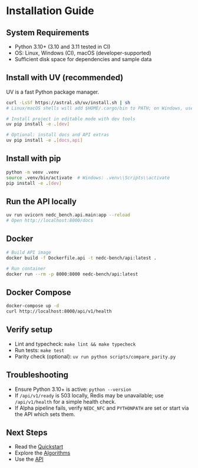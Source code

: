 # Installation Guide

## System Requirements

- Python 3.10+ (3.10 and 3.11 tested in CI)
- OS: Linux, Windows (CI), macOS (developer-supported)
- Sufficient disk space for dependencies and sample data

## Install with UV (recommended)

UV is a fast Python package manager.

```bash
curl -LsSf https://astral.sh/uv/install.sh | sh
# Linux/macOS shells will add $HOME/.cargo/bin to PATH; on Windows, use the PowerShell installer.

# Install project in editable mode with dev tools
uv pip install -e .[dev]

# Optional: install docs and API extras
uv pip install -e .[docs,api]
```

## Install with pip

```bash
python -m venv .venv
source .venv/bin/activate  # Windows: .venv\\Scripts\\activate
pip install -e .[dev]
```

## Run the API locally

```bash
uv run uvicorn nedc_bench.api.main:app --reload
# Open http://localhost:8000/docs
```

## Docker

```bash
# Build API image
docker build -f Dockerfile.api -t nedc-bench/api:latest .

# Run container
docker run --rm -p 8000:8000 nedc-bench/api:latest
```

## Docker Compose

```bash
docker-compose up -d
curl http://localhost:8000/api/v1/health
```

## Verify setup

- Lint and typecheck: `make lint && make typecheck`
- Run tests: `make test`
- Parity check (optional): `uv run python scripts/compare_parity.py`

## Troubleshooting

- Ensure Python 3.10+ is active: `python --version`
- If `/api/v1/ready` is 503 locally, Redis may be unavailable; use `/api/v1/health` for a simple health check.
- If Alpha pipeline fails, verify `NEDC_NFC` and `PYTHONPATH` are set or start via the API which sets them.

## Next Steps

- Read the [Quickstart](quickstart.md)
- Explore the [Algorithms](algorithms/overview.md)
- Use the [API](api/endpoints.md)

